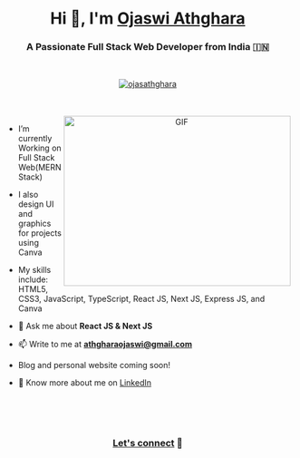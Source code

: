 <h1 align="center">Hi 👋, I'm <a href="https://lnk.at/ojasathghara" target="_blank">
Ojaswi Athghara</a></h1>
<h3 align="center">A Passionate Full Stack Web Developer from India &#127470;&#127475</h3>
<br/>

<p align="center"> <a href="https://twitter.com/ojasathghara" target="_blank"><img src="https://img.shields.io/twitter/follow/ojasathghara?logo=twitter&style=for-the-badge" alt="ojasathghara" /></a> </p>
<br/>
<br/>

<a target="_blank" align="center">
  <img align="right" top="500" height="300" width="400" alt="GIF" src="https://media.giphy.com/media/SWoSkN6DxTszqIKEqv/giphy.gif">
</a>

- I’m currently Working on Full Stack Web(MERN Stack)

- I also design UI and graphics for projects using Canva

- My skills include: HTML5, CSS3, JavaScript, TypeScript, React JS, Next JS, Express JS, and Canva

- 💬 Ask me about **React JS & Next JS**

- 📫 Write to me at **athgharaojaswi@gmail.com**

- Blog and personal website coming soon!

- 📄 Know more about me on <a href="https://www.linkedin.com/in/ojasathghara" target="_blank">LinkedIn</a>
<br/>
<br/>
<br/>
<h3 align="center" ><a href="https://lnk.at/ojasathghara" target="_blank">Let's connect</a> 🤝</h3>